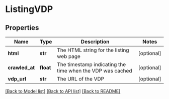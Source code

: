 # ListingVDP

## Properties
Name | Type | Description | Notes
------------ | ------------- | ------------- | -------------
**html** | **str** | The HTML string for the listing web page | [optional] 
**crawled_at** | **float** | The timestamp indicating the time when the VDP was cached | [optional] 
**vdp_url** | **str** | The URL of the VDP | [optional] 

[[Back to Model list]](../README.md#documentation-for-models) [[Back to API list]](../README.md#documentation-for-api-endpoints) [[Back to README]](../README.md)


